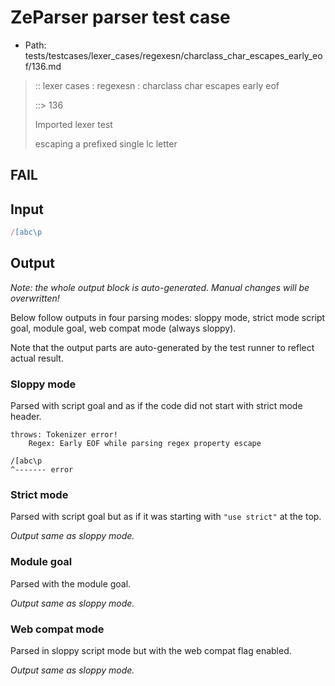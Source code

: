 # ZeParser parser test case

- Path: tests/testcases/lexer_cases/regexesn/charclass_char_escapes_early_eof/136.md

> :: lexer cases : regexesn : charclass char escapes early eof
>
> ::> 136
>
> Imported lexer test
>
> escaping a prefixed single lc letter

## FAIL

## Input

`````js
/[abc\p
`````

## Output

_Note: the whole output block is auto-generated. Manual changes will be overwritten!_

Below follow outputs in four parsing modes: sloppy mode, strict mode script goal, module goal, web compat mode (always sloppy).

Note that the output parts are auto-generated by the test runner to reflect actual result.

### Sloppy mode

Parsed with script goal and as if the code did not start with strict mode header.

`````
throws: Tokenizer error!
    Regex: Early EOF while parsing regex property escape

/[abc\p
^------- error
`````

### Strict mode

Parsed with script goal but as if it was starting with `"use strict"` at the top.

_Output same as sloppy mode._

### Module goal

Parsed with the module goal.

_Output same as sloppy mode._

### Web compat mode

Parsed in sloppy script mode but with the web compat flag enabled.

_Output same as sloppy mode._
